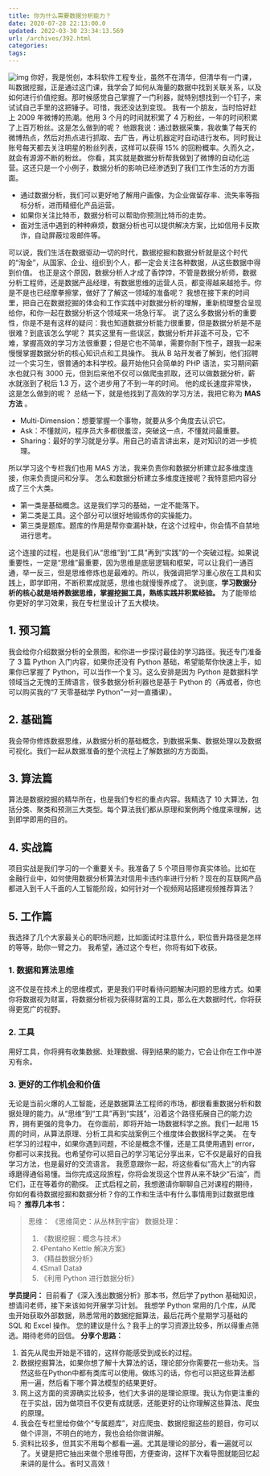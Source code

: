 ```yaml
---
title: 你为什么需要数据分析能力？
date: 2020-07-28 22:13:00.0
updated: 2022-03-30 23:34:13.569
url: /archives/392.html
categories: 
tags: 
---
```




![img](https://images-aiyc-1301641396.cos.ap-guangzhou.myqcloud.com/20200728221117.jpg) 你好，我是悦创，本科软件工程专业，虽然不在清华，但清华有一门课，叫数据挖掘，正是通过这门课，我学会了如何从海量的数据中找到关联关系，以及如何进行价值挖掘。那时候感觉自己掌握了一门利器，就特别想找到一个钉子，来试试自己手里的这把锤子。可惜，我还没达到变现。 我有一个朋友，当时恰好赶上 2009 年微博的热潮。他用 3 个月的时间就积累了 4 万粉丝，一年的时间积累了上百万粉丝。这是怎么做到的呢？ 他跟我说：通过数据采集，我收集了每天的微博热点，然后对热点进行抓取、去广告，再让机器定时自动进行发布。同时我让账号每天都去关注明星的粉丝列表，这样可以获得 15% 的回粉概率。久而久之，就会有源源不断的粉丝。 你看，其实就是数据分析帮我做到了微博的自动化运营。这还只是一个小例子，数据分析的影响已经渗透到了我们工作生活的方方面面。

*   通过数据分析，我们可以更好地了解用户画像，为企业做留存率、流失率等指标分析，进而精细化产品运营。
*   如果你关注比特币，数据分析可以帮助你预测比特币的走势。
*   面对生活中遇到的种种麻烦，数据分析也可以提供解决方案，比如信用卡反欺诈，自动屏蔽垃圾邮件等。

可以说，我们生活在数据驱动一切的时代，数据挖掘和数据分析就是这个时代的“淘金”，从国家、企业、组织到个人，都一定会关注各种数据，从这些数据中得到价值。 也正是这个原因，数据分析人才成了香饽饽，不管是数据分析师，数据分析工程师，还是数据产品经理，有数据思维的运营人员，都变得越来越抢手。你是不是也已经摩拳擦掌，做好了了解这一领域的准备呢？ 我想在接下来的时间里，把自己在数据挖掘的体会和工作实践中对数据分析的理解，重新梳理整合呈现给你，和你一起在数据分析这个领域来一场急行军。 说了这么多数据分析的重要性，你是不是有这样的疑问：我也知道数据分析能力很重要，但是数据分析是不是很难？到底该怎么学呢？ 其实这里有一些误区，数据分析并非遥不可及，它不难，掌握高效的学习方法很重要；但是它也不简单，需要你耐下性子，跟我一起来慢慢掌握数据分析的核心知识点和工具操作。 我从 B 站开发者了解到，他们招聘过一个实习生，很普通的本科学校。最开始他只会简单的 PHP 语法，实习期间薪水也就只有 3000 元，但到后来他不仅可以做爬虫抓取，还可以做数据分析，薪水就涨到了税后 1.3 万，这个进步用了不到一年的时间。 他的成长速度非常快，这是怎么做到的呢？ 总结一下，就是他找到了高效的学习方法，我把它称为 **MAS 方法** 。

*   Multi-Dimension：想要掌握一个事物，就要从多个角度去认识它。
*   Ask：不懂就问，程序员大多都很羞涩，突破这一点，不懂就问最重要。
*   Sharing：最好的学习就是分享。用自己的语言讲出来，是对知识的进一步梳理。

所以学习这个专栏我们也用 MAS 方法，我来负责你和数据分析建立起多维度连接，你来负责提问和分享。 怎么和数据分析建立多维度连接呢？我特意把内容分成了三个大类。

*   第一类是基础概念。这是我们学习的基础，一定不能落下。
*   第二类是工具。这个部分可以很好地锻炼你的实操能力。
*   第三类是题库。题库的作用是帮你查漏补缺，在这个过程中，你会情不自禁地进行思考。

这个连接的过程，也是我们从“思维”到“工具”再到“实践”的一个突破过程。如果说重要性，一定是“思维”最重要，因为思维是底层逻辑和框架，可以让我们一通百通，举一反三，但是思维修炼也是最难的。所以，我强调把学习重心放在工具和实践上，即学即用，不断积累成就感，思维也就慢慢养成了。 说到底，**学习数据分析的核心就是培养数据思维，掌握挖掘工具，熟练实践并积累经验。** 为了能带给你更好的学习效果，我在专栏里设计了五大模块。

## 1\. 预习篇

我会给你介绍数据分析的全景图，和你进一步探讨最佳的学习路径。我还专门准备了 3 篇 Python 入门内容，如果你还没有 Python 基础，希望能帮你快速上手，如果你已掌握了 Python，可以当作一个复习。这么安排是因为 Python 是数据科学领域当之无愧的王牌语言，很多数据分析利器也是基于 Python 的（再或者，你也可以购买我的“7 天零基础学 Python”一对一直播课）。

## 2\. 基础篇

我会带你修炼数据思维，从数据分析的基础概念，到数据采集、数据处理以及数据可视化。我们一起从数据准备的整个流程上了解数据的方方面面。

## 3\. 算法篇

算法是数据挖掘的精华所在，也是我们专栏的重点内容。我精选了 10 大算法，包括分类、聚类和预测三大类型。每个算法我们都从原理和案例两个维度来理解，达到即学即用的目的。

## 4\. 实战篇

项目实战是我们学习的一个重要关卡。我准备了 5 个项目带你真实体验。比如在金融行业中，如何使用数据分析算法对信用卡违约率进行分析？现在的互联网产品都进入到千人千面的人工智能阶段，如何针对一个视频网站搭建视频推荐算法？

## 5\. 工作篇

我选择了几个大家最关心的职场问题，比如面试时注意什么，职位晋升路径是怎样的等等，助你一臂之力。 我希望，通过这个专栏，你将有如下收获。

### 1\. 数据和算法思维

这不仅是在技术上的思维模式，更是我们平时看待问题解决问题的思维方式。如果你将数据视为财富，将数据分析视为获得财富的工具，那么在大数据时代，你将获得更宽广的视野。

### 2\. 工具

用好工具，你将拥有收集数据、处理数据、得到结果的能力，它会让你在工作中游刃有余。

### 3\. 更好的工作机会和价值

无论是当前火爆的人工智能，还是数据算法工程师的市场，都很看重数据分析和数据处理的能力。从“思维”到“工具”再到“实践”，沿着这个路径拓展自己的能力边界，拥有更强的竞争力。 在你面前，即将开始一场数据科学之旅。我们一起用 15 周的时间，从算法原理、分析工具和实战案例三个维度体会数据科学之美。 在专栏学习的过程中，如果你遇到问题，不论是概念不懂，还是工具使用遇到 error，你都可以来找我。也希望你可以把自己的学习笔记分享出来，它不仅是最好的自我学习方法，也是最好的交流语言。 我愿意跟你一起，将这些看似“高大上”的内容琢磨得通俗易懂。当你完成这段旅程，你将会发现这个世界从来不缺少“石油”，而它们，正在等着你的勘探。 正式启程之前，我想邀请你聊聊自己对课程的期待，你如何看待数据挖掘和数据分析？你的工作和生活中有什么事情用到过数据思维吗？ **推荐几本书：**

> 思维： 《思维简史：从丛林到宇宙》 数据处理：
> 
> 1.  《数据挖掘：概念与技术》
> 2.  《Pentaho Kettle 解决方案》
> 3.  《精益数据分析》
> 4.  《Small Data》
> 5.  《利用 Python 进行数据分析》

**学员提问：** 目前看了《深入浅出数据分析》那本书，然后学了python 基础知识，想请问老师，接下来该如何开展学习计划。 我想学 Python 常用的几个库，从爬虫开始获取外部数据，熟悉常用的数据挖掘算法，最后花两个星期学习基础的 SQL 和 Excel 操作。 您的建议是什么？我手上的学习资源比较多，所以得重点筛选。期待老师的回信。 **分享个思路：**

1.  首先从爬虫开始是不错的，这样你能感受到成长的过程。
2.  数据挖掘算法，如果你想了解十大算法的话，理论部分你需要花一些功夫。当然这些在Python中都有类库可以使用。做练习的话，你也可以把这些算法都用一遍，然后看下哪个算法模型的结果更好。
3.  网上这方面的资源确实比较多，他们大多讲的是理论原理。我认为你更注重的在于实战，因为做项目不仅更有成就感，还能更好的让你理解这些算法、爬虫的原理。
4.  我会在专栏里给你做个“专属题库”，对应爬虫、数据挖掘这些的题目，你可以做个评测，不明白的地方，我也会给你做讲解。
5.  资料比较多，但其实不用每个都看一遍。尤其是理论的部分，看一遍就可以了。关键是把它抽出来做个思维导图，方便查询，这样下次看导图就能回忆起来讲的是什么。省时又高效！